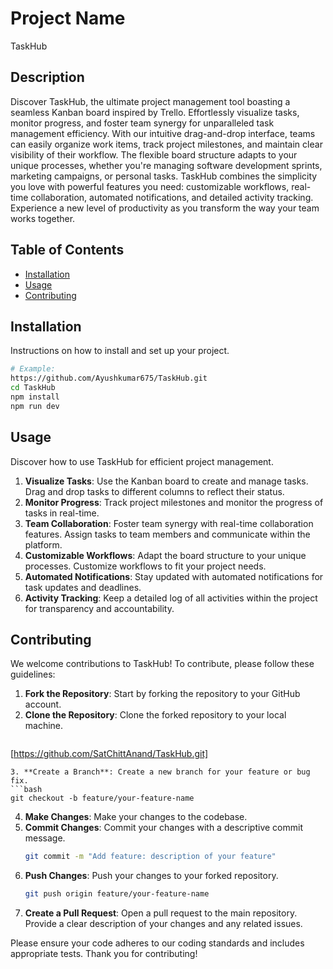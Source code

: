 # Project Name
TaskHub

## Description
 Discover TaskHub, the ultimate project 
management tool boasting a seamless Kanban 
board inspired by Trello. Effortlessly visualize 
tasks, monitor progress, and foster team 
synergy for unparalleled task management 
efficiency.
 With our intuitive drag-and-drop interface, 
teams can easily organize work items, track 
project milestones, and maintain clear visibility 
of their workflow. The flexible board structure 
adapts to your unique processes, whether 
you're managing software development sprints, 
marketing campaigns, or personal tasks.
 TaskHub combines the simplicity you love with 
powerful features you need: customizable 
workflows, real-time collaboration, automated 
notifications, and detailed activity tracking. 
Experience a new level of productivity as you 
transform the way your team works together.


## Table of Contents
- [Installation](#installation)
- [Usage](#usage)
- [Contributing](#contributing)

## Installation
Instructions on how to install and set up your project.

```bash
# Example:
https://github.com/Ayushkumar675/TaskHub.git
cd TaskHub
npm install
npm run dev
```

## Usage
Discover how to use TaskHub for efficient project management.

1. **Visualize Tasks**: Use the Kanban board to create and manage tasks. Drag and drop tasks to different columns to reflect their status.
2. **Monitor Progress**: Track project milestones and monitor the progress of tasks in real-time.
3. **Team Collaboration**: Foster team synergy with real-time collaboration features. Assign tasks to team members and communicate within the platform.
4. **Customizable Workflows**: Adapt the board structure to your unique processes. Customize workflows to fit your project needs.
5. **Automated Notifications**: Stay updated with automated notifications for task updates and deadlines.
6. **Activity Tracking**: Keep a detailed log of all activities within the project for transparency and accountability.


## Contributing
We welcome contributions to TaskHub! To contribute, please follow these guidelines:

1. **Fork the Repository**: Start by forking the repository to your GitHub account.
2. **Clone the Repository**: Clone the forked repository to your local machine.
   ```bash
  [https://github.com/SatChittAnand/TaskHub.git]
   ```
3. **Create a Branch**: Create a new branch for your feature or bug fix.
   ```bash
   git checkout -b feature/your-feature-name
   ```
4. **Make Changes**: Make your changes to the codebase.
5. **Commit Changes**: Commit your changes with a descriptive commit message.
   ```bash
   git commit -m "Add feature: description of your feature"
   ```
6. **Push Changes**: Push your changes to your forked repository.
   ```bash
   git push origin feature/your-feature-name
   ```
7. **Create a Pull Request**: Open a pull request to the main repository. Provide a clear description of your changes and any related issues.

Please ensure your code adheres to our coding standards and includes appropriate tests. Thank you for contributing!


